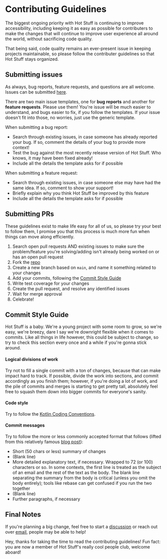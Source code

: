 # Contributing Guidelines

The biggest ongoing priority with Hot Stuff is continuing to improve accessibility, including keeping it as easy as possible for contributers to 
make the changes that will continue to improve user experience all around the world, without sacrificing code quality. 

That being said, code quality remains an ever-present issue in keeping projects maintainable, so please follow the contributer guidelines so 
that Hot Stuff stays organized.

## Submitting issues
As always, bug reports, feature requests, and questions are all welcome. Issues can be submitted [here](https://github.com/PamCatten/hot-stuff-kotlin/issues).

There are two main issue templates, one for **bug reports** and another for **feature requests**. Please use them! You're issue will be much easier to understand, and bugs 
easier to fix, if you follow the templates. If your issue doesn't fit into those, no worries, just use the generic template.

When submitting a bug report:
* Search through existing issues, in case someone has already reported your bug. If so, comment the details of your bug to provide more context! 
* Test the bug against the most recently release version of Hot Stuff. Who knows, it may have been fixed already!
* Include all the details the template asks for if possible

When submitting a feature request:
* Search through existing issues, in case someone else may have had the same idea. If so, comment to show your support!
* Briefly explain why you think Hot Stuff be improved by this feature
* Include all the details the template asks for if possible

## Submitting PRs
These guidelines exist to make life easy for all of us, so please try your best to follow them, I promise you 
that this process is much more fun when things can move along efficiently. 
1. Search open pull requests AND existing issues to make sure the problem/feature you're solving/adding isn't already being worked on or has an open pull request
2. Fork the [repo](https://github.com/PamCatten/hot-stuff-kotlin)
3. Create a new branch based on `main`, and name it something related to your changes
4. Add your commits, following the [Commit Style Guide](#commit-style-guide)
5. Write test coverage for your changes
6. Create the pull request, and resolve any identified issues
7. Wait for merge approval
8. Celebrate!

## Commit Style Guide
Hot Stuff is a baby. We're a young project with some room to grow, so we're easy, 
we're breezy, dare I say we're downright flexible when it comes to 
commits. Like all things in life however, this could be subject to change, 
so try to check this section every once and a while if you're gonna stick around.

#### Logical divisions of work
Try not to fill a single commit with a ton of changes, because that can make impact hard to track. If 
possible, divide the work into sections, and commit accordingly as you finish them;
however, if you're doing a lot of work, and the pile of commits and merges is starting to get pretty tall, 
absolutely feel free to squash them down into bigger commits for everyone's sanity.

#### Code style
Try to follow the [Kotlin Coding Conventions](https://kotlinlang.org/docs/reference/coding-conventions.html).

#### Commit messages
Try to follow the more or less commonly accepted format that follows (lifted from this relatively famous 
[blog post](https://tbaggery.com/2008/04/19/a-note-about-git-commit-messages.html)):
* Short (50 chars or less) summary of changes
* (Blank line)
* More detailed explanatory text, if necessary. Wrapped to 72 (or 100) characters or so. In some contexts, the
  first line is treated as the subject of an email and the rest of the text as the body.  The blank line
  separating the summary from the body is critical (unless you omit the body entirely); tools like rebase can
  get confused if you run the two together
* (Blank line)
* Further paragraphs, if necessary

## Final Notes
If you're planning a big change, feel free to start a [discussion](https://github.com/PamCatten/hot-stuff-kotlin/discussions) or reach out over [email](mailto:campatten.dev@outlook.com), 
people may be able to help!

Hey, thanks for taking the time to read the contributing guidelines! Fun fact: you are now a member of Hot Stuff's really cool people club, welcome aboard!
